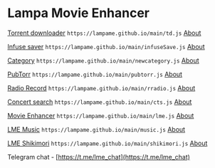# Lampa Movie Enhancer

[Torrent downloader](https://lampame.github.io/main/td.js) `https://lampame.github.io/main/td.js` [About](https://teletype.in/@lme/main)

[Infuse saver](https://lampame.github.io/main/infuseSave.js) `https://lampame.github.io/main/infuseSave.js` [About](https://teletype.in/@lme/infusesave)

[Category](https://lampame.github.io/main/newcategory.js) `https://lampame.github.io/main/newcategory.js` [About](https://teletype.in/@lme/newcategory)

[PubTorr](https://lampame.github.io/main/pubtorr.js) `https://lampame.github.io/main/pubtorr.js` [About](https://teletype.in/@lme/pubtorr)

[Radio Record](https://lampame.github.io/main/rradio.js) `https://lampame.github.io/main/rradio.js` [About](https://teletype.in/@lme/re_radiorecord)

[Concert search](https://lampame.github.io/main/cts.js) `https://lampame.github.io/main/cts.js` [About](https://teletype.in/@lme/cts)

[Movie Enhancer](https://lampame.github.io/main/lme.js) `https://lampame.github.io/main/lme.js` [About](https://teletype.in/@lme/metweaks)

[LME Music](https://lampame.github.io/main/music.js) `https://lampame.github.io/main/music.js` [About](https://teletype.in/@lme/music)

[LME Shikimori](https://lampame.github.io/main/music.js) `https://lampame.github.io/main/shikimori.js` [About](https://teletype.in/@lme/shikimori)

Telegram chat - [https://t.me/lme_chat](https://t.me/lme_chat)
